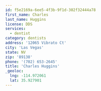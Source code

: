 ```yaml
---
id: f5e2169a-6ee5-4f3b-9f1d-302f32444a78
first_name: Charles
last_name: Huggins
license: DDS
services:
  - dentist
category: dentists
address: '12065 Vibrato Ct'
city: 'Las Vegas'
state: NV
zip: '89138'
phone: '(702) 653-2645'
title: 'Charles Huggins'
_geoloc:
  lng: -114.972061
  lat: 35.927901
---
```


